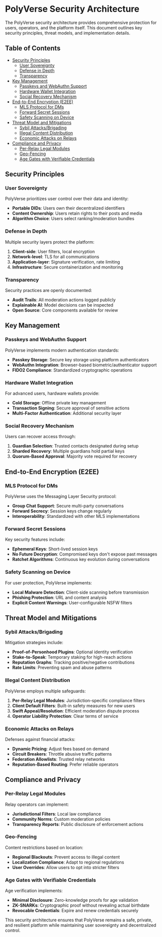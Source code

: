 












# PolyVerse Security Architecture

The PolyVerse security architecture provides comprehensive protection for users, operators, and the platform itself. This document outlines key security principles, threat models, and implementation details.

## Table of Contents

- [Security Principles](#security-principles)
  - [User Sovereignty](#user-sovereignty)
  - [Defense in Depth](#defense-in-depth)
  - [Transparency](#transparency)
- [Key Management](#key-management)
  - [Passkeys and WebAuthn Support](#passkeys-and-webauthn-support)
  - [Hardware Wallet Integration](#hardware-wallet-integration)
  - [Social Recovery Mechanism](#social-recovery-mechanism)
- [End-to-End Encryption (E2EE)](#end-to-end-encryption-e2ee)
  - [MLS Protocol for DMs](#mls-protocol-for-dms)
  - [Forward Secret Sessions](#forward-secret-sessions)
  - [Safety Scanning on Device](#safety-scanning-on-device)
- [Threat Model and Mitigations](#threat-model-and-mitigations)
  - [Sybil Attacks/Brigading](#sybil-attacksbrigading)
  - [Illegal Content Distribution](#illegal-content-distribution)
  - [Economic Attacks on Relays](#economic-attacks-on-relays)
- [Compliance and Privacy](#compliance-and-privacy)
  - [Per-Relay Legal Modules](#per-relay-legal-modules)
  - [Geo-Fencing](#geo-fencing)
  - [Age Gates with Verifiable Credentials](#age-gates-with-verifiable-credentials)

## Security Principles

### User Sovereignty

PolyVerse prioritizes user control over their data and identity:
- **Portable DIDs**: Users own their decentralized identifiers
- **Content Ownership**: Users retain rights to their posts and media
- **Algorithm Choice**: Users select ranking/moderation bundles

### Defense in Depth

Multiple security layers protect the platform:
1. **Client-side**: User filters, local encryption
2. **Network-level**: TLS for all communications
3. **Application-layer**: Signature verification, rate limiting
4. **Infrastructure**: Secure containerization and monitoring

### Transparency

Security practices are openly documented:
- **Audit Trails**: All moderation actions logged publicly
- **Explainable AI**: Model decisions can be inspected
- **Open Source**: Core components available for review

## Key Management

### Passkeys and WebAuthn Support

PolyVerse implements modern authentication standards:
- **Passkey Storage**: Secure key storage using platform authenticators
- **WebAuthn Integration**: Browser-based biometric/authenticator support
- **FIDO2 Compliance**: Standardized cryptographic operations

### Hardware Wallet Integration

For advanced users, hardware wallets provide:
- **Cold Storage**: Offline private key management
- **Transaction Signing**: Secure approval of sensitive actions
- **Multi-Factor Authentication**: Additional security layer

### Social Recovery Mechanism

Users can recover access through:
1. **Guardian Selection**: Trusted contacts designated during setup
2. **Sharded Recovery**: Multiple guardians hold partial keys
3. **Quorum-Based Approval**: Majority vote required for recovery

## End-to-End Encryption (E2EE)

### MLS Protocol for DMs

PolyVerse uses the Messaging Layer Security protocol:
- **Group Chat Support**: Secure multi-party conversations
- **Forward Secrecy**: Session keys change regularly
- **Interoperability**: Standardized with other MLS implementations

### Forward Secret Sessions

Key security features include:
- **Ephemeral Keys**: Short-lived session keys
- **No Future Decryption**: Compromised keys don't expose past messages
- **Ratchet Algorithms**: Continuous key evolution during conversations

### Safety Scanning on Device

For user protection, PolyVerse implements:
- **Local Malware Detection**: Client-side scanning before transmission
- **Phishing Protection**: URL and content analysis
- **Explicit Content Warnings**: User-configurable NSFW filters

## Threat Model and Mitigations

### Sybil Attacks/Brigading

Mitigation strategies include:
- **Proof-of-Personhood Plugins**: Optional identity verification
- **Stake-to-Speak**: Temporary staking for high-reach actions
- **Reputation Graphs**: Tracking positive/negative contributions
- **Rate Limits**: Preventing spam and abuse patterns

### Illegal Content Distribution

PolyVerse employs multiple safeguards:
1. **Per-Relay Legal Modules**: Jurisdiction-specific compliance filters
2. **Client Default Filters**: Built-in safety measures for new users
3. **Swift Appeal/Resolution**: Efficient moderation dispute process
4. **Operator Liability Protection**: Clear terms of service

### Economic Attacks on Relays

Defenses against financial attacks:
- **Dynamic Pricing**: Adjust fees based on demand
- **Circuit Breakers**: Throttle abusive traffic patterns
- **Federation Allowlists**: Trusted relay networks
- **Reputation-Based Routing**: Prefer reliable operators

## Compliance and Privacy

### Per-Relay Legal Modules

Relay operators can implement:
- **Jurisdictional Filters**: Local law compliance
- **Community Norms**: Custom moderation policies
- **Transparency Reports**: Public disclosure of enforcement actions

### Geo-Fencing

Content restrictions based on location:
- **Regional Blackouts**: Prevent access to illegal content
- **Localization Compliance**: Adapt to regional regulations
- **User Overrides**: Allow users to opt into stricter filters

### Age Gates with Verifiable Credentials

Age verification implements:
- **Minimal Disclosure**: Zero-knowledge proofs for age validation
- **ZK-SNARKs**: Cryptographic proof without revealing actual birthdate
- **Revocable Credentials**: Expire and renew credentials securely

This security architecture ensures that PolyVerse remains a safe, private, and resilient platform while maintaining user sovereignty and decentralized control.






